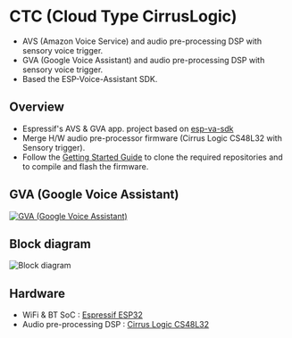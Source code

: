 # CTC (Cloud Type CirrusLogic)
- AVS (Amazon Voice Service) and audio pre-processing DSP with sensory voice trigger.
- GVA (Google Voice Assistant) and audio pre-processing DSP with sensory voice trigger.
- Based the ESP-Voice-Assistant SDK.

## Overview
- Espressif's AVS & GVA app. project based on [esp-va-sdk](https://github.com/espressif/esp-va-sdk)
- Merge H/W audio pre-processor firmware (Cirrus Logic CS48L32 with Sensory trigger).
- Follow the [Getting Started Guide](https://github.com/luvinland/ctc-esp-va-sdk/blob/master/README-Getting-Started.md) to clone the required repositories and to compile and flash the firmware.

## GVA (Google Voice Assistant)
<a href="https://drive.google.com/file/d/1ZINCQMA4f1eFg3noBX4ONo7yevVcod4U/view?usp=drive_link" target="_blank" rel="noopener noreferrer">![GVA (Google Voice Assistant)](https://github.com/luvinland/ctc-esp-va-sdk/assets/26864945/bcbd608d-255f-4588-adf6-5d0c8a17e38f)</a>

## Block diagram
![Block diagram](https://user-images.githubusercontent.com/26864945/72865558-aa5f3900-3d1b-11ea-8b92-afdc9a0a47fd.png)


## Hardware
* WiFi & BT SoC : [Espressif ESP32](https://www.espressif.com/en/products/hardware/esp32/overview)
* Audio pre-processing DSP : [Cirrus Logic CS48L32](https://www.cirrus.com/products/cs48l32/)
